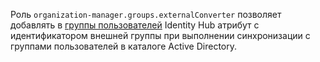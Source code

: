 Роль `organization-manager.groups.externalConverter` позволяет добавлять в [группы пользователей](../../../organization/concepts/groups.md) Identity Hub атрибут с идентификатором внешней группы при выполнении синхронизации с группами пользователей в каталоге Active Directory.
